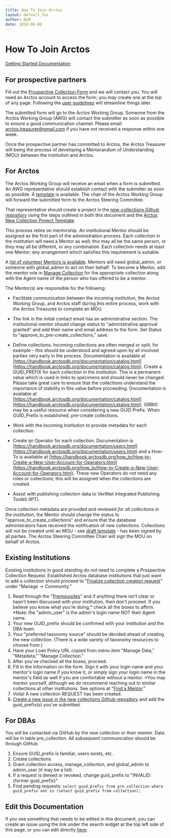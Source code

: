 ```yaml
---
title: How To Join Arctos
layout: default_toc
author: DLM
date: 2018-06-08
---
```

# How To Join Arctos

[Getting Started Documentation](https://handbook.arctosdb.org/documentation/getting_started.html)

## For prospective partners


Fill out the [Prospective Collection Form](https://docs.google.com/forms/d/e/1FAIpQLSec0BuRKDGDjqxT1fRI31GbZc0TORLK6DoLjZReQfnl5iIyDA/viewform) and we will contact you.
You will need an Arctos account to access the form; you may create one at the top of any page. Following the [user guidelines](https://handbook.arctosdb.org/documentation/users.html) will streamline things later.


The submitted form will go to the Arctos Working Group. Someone from the Arctos Working Group (AWG) will contact the submitter as soon as possible to ensure a good communication channel. Please email arctos.treasurer@gmail.com if you have not received a response within one week.  


Once the prospective partner has committed to Arctos, the Arctos Treasurer will being the process of developing a Memorandum of Understanding (MOU) between the institution and Arctos.

## For Arctos
			
The Arctos Working Group will receive an email when a form is submitted. An AWG representative should establish contact with the submitter as soon as possible. A [template](https://docs.google.com/document/d/1m-lq77WnQpT_6-ClCQfwfqjxP4ETlGAhqh_YXGS0vys/edit) is available. The chair of the Arctos Working Group will forward the submitted form to the Arctos Steering Committee.

That representative should create a project in the [new-collections Github repository](https://github.com/ArctosDB/new-collections) using the steps outlined in both this document and the [Arctos New Collection Project Template](https://github.com/ArctosDB/new-collections/projects/6).



This process relies on mentorship. An institutional Mentor should be assigned as the first part of the administration process. Each collection in the institution will need a Mentor as well; this may all be the same person, or they may all be different, or any combination. Each collection needs at least one Mentor; any arrangement which satisfies this requirement is suitable. 

A [list of volunteer Mentors is available](https://arctos.database.museum/info/mentor.cfm). Mentors will need global_admin, or someone with global_admin to act on their behalf. To become a Mentor, add the mentor role in [Manage Collection](https://arctos.database.museum/Admin/Collection.cfm) for the appropriate collection along with the Agent name of the person who has offered to be a mentor.


The Mentor(s) are responsible for the following:


* Facilitate communication between the incoming institution, the Arctos Working Group, and Arctos staff during this entire process, work with the Arctos Treasures to complete an MOU.

* The link in the initial contact email has an administrative section. The institutional mentor should change status to "administrative approval granted" and add their name and email address to the form. Set Status to "approve_to_pre-create_collections," save.


* Define collections. Incoming collections are often merged or split, for example - this should be understood and agreed upon by all involved parties very early in the process. Documentation is available at [https://handbook.arctosdb.org/documentation/catalog.html](https://handbook.arctosdb.org/documentation/catalog.html). Create a GUID_PREFIX for each collection in the institution. This is a permanent value which is used in links to specimens and should never be changed. Please take great care to ensure that the collections understand the importance of stability in this value before proceeding. Documentation is available at [https://handbook.arctosdb.org/documentation/catalog.html](https://handbook.arctosdb.org/documentation/catalog.html). GRBIO may be a useful resource when considering a new GUID Prefix. When GUID_Prefix is established, pre-create collections. 


* Work with the incoming Institution to provide  metadata for each collection.


* Create an Operator for each collection. Documentation is [https://handbook.arctosdb.org/documentation/users.html](https://handbook.arctosdb.org/documentation/users.html) and a How-To is available at [https://handbook.arctosdb.org/how_to/How-to-Create-a-New-User-Account-for-Operators.html](https://handbook.arctosdb.org/how_to/How-to-Create-a-New-User-Account-for-Operators.html). These new Operators do not need any roles or collections; this will be assigned when the collections are created.

* Assist with publishing collection data to VertNet Integrated Publishing Toolkit (IPT).


Once collection metadata are provided and reviewed _for all collections in the institution_, the Mentor should change the status to "approve_to_create_collections" and ensure that the database administrators have received the notification of new collections. Collections will not be created until an MOU - see [draft template](https://bnhmwp.berkeley.edu/arctos/wp-content/uploads/sites/19/2018/06/Arctos_MOU_template_2018.doc) - has been signed by all parties. The Arctos Steering Committee Chair will sign the MOU on behalf of Arctos.


## Existing Institutions

Existing institutions in good standing do not need to complete a Prospective Collection Request. Established Arctos database institutions that just want to add a collection should proceed to "<a href="https://arctos.database.museum/Admin/pre_collection.cfm" class="external">Finalize collection creation request</a>" under "Manage -> Community."

1. Read through the "<a href="https://arctos.database.museum/Admin/pre_collection.cfm" class="external">Prerequisites</a>" and if anything there isn't clear or hasn't been discussed with your institution, then don't proceed. If you believe you know what you're doing,* check all the boxes to affirm.
    *Note: the "admin_user" is the admin's login name NOT their Agent name.
2. Your new GUID_prefix should be confirmed with your institution and the DBA team.
3. Your "preferred taxonomy source" should be decided ahead of creating the new collection. (There is a wide variety of taxonomy resources to choose from.) 
4. Have your Loan Policy URL copied from menu item "Manage Data," "Metadata," "Manage Collection."
5. After you've checked all the boxes, proceed.
6. Fill in the information on the form.  Sign it with your login name and your mentor's login name if you know it, or simply sign your login name in the mentor's field as well if you are comfortable without a mentor.
     *You may mentor yourself, although we do recommend reaching out to similar collections at other institutions. See options at "<a href="https://arctos.database.museum/info/mentor.cfm" class="external">Find a Mentor</a>."
7. Voila!  A new collection REQUEST has been created.
8. <a href="https://github.com/ArctosDB/new-collections/issues/new?assignees=&labels=&projects=&template=exisiting-institution-requesting-a-new-collection.md&title=Arctos+Institution+Name+request+to+add+a+new+collection" target="_blank" class="external">Create a new issue in the new collections Github repository</a> and add the guid_prefix(s) you've submitted.


## For DBAs

You will be contacted via GitHub by the new collection or their mentor. Data will be in table pre_collection. All subsequent communication should be through GitHub.

1. Ensure GUID_prefix is familiar, users exists, etc.
2. Create collections
3. Grant collection access, manage_collection, and global_admin to admin_user (it may be a list).
4. If a request is denied or revoked, change guid_prefix to "INVALID:{former guid_prefix}"
5. Find pending requests: ``select guid_prefix from pre_collection where guid_prefix not in (select guid_prefix from collection);``

## Edit this Documentation

If you see something that needs to be edited in this document, you can create an issue using the link under the search widget at the top left side of this page, or you can edit directly <a href="https://github.com/ArctosDB/documentation-wiki/edit/gh-pages/_how_to/new-collection.markdown" target="_blank">here</a>.
